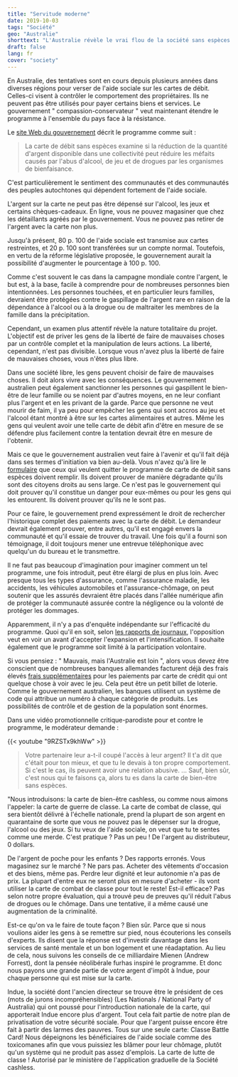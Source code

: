 ```yaml
---
title: "Servitude moderne"
date: 2019-10-03
tags: "Société"
geo: "Australie"
shorttext: "L'Australie révèle le vrai flou de la société sans espèces et mène les bénéficiaires de l'aide sociale sur l'allée numérique."
draft: false
lang: fr
cover: "society"
---
```


En Australie, des tentatives sont en cours depuis plusieurs années dans diverses régions pour verser de l'aide sociale sur les cartes de débit. Celles-ci visent à contrôler le comportement des propriétaires. Ils ne peuvent pas être utilisés pour payer certains biens et services. Le gouvernement " compassion-conservateur " veut maintenant étendre le programme à l'ensemble du pays face à la résistance.

Le [site Web du gouvernement](https://www.dss.gov.au/families-and-children/programmes-services/welfare-conditionality/cashless-debit-card-overview "Cashless Debit Card") décrit le programme comme suit :

> La carte de débit sans espèces examine si la réduction de la quantité d'argent disponible dans une collectivité peut réduire les méfaits causés par l'abus d'alcool, de jeu et de drogues par les organismes de bienfaisance.

C'est particulièrement le sentiment des communautés et des communautés des peuples autochtones qui dépendent fortement de l'aide sociale.

L'argent sur la carte ne peut pas être dépensé sur l'alcool, les jeux et certains chèques-cadeaux. En ligne, vous ne pouvez magasiner que chez les détaillants agréés par le gouvernement. Vous ne pouvez pas retirer de l'argent avec la carte non plus.

Jusqu'à présent, 80 p. 100 de l'aide sociale est transmise aux cartes restreintes, et 20 p. 100 sont transférées sur un compte normal. Toutefois, en vertu de la réforme législative proposée, le gouvernement aurait la possibilité d'augmenter le pourcentage à 100 p. 100.

Comme c'est souvent le cas dans la campagne mondiale contre l'argent, le but est, à la base, facile à comprendre pour de nombreuses personnes bien intentionnées. Les personnes touchées, et en particulier leurs familles, devraient être protégées contre le gaspillage de l'argent rare en raison de la dépendance à l'alcool ou à la drogue ou de maltraiter les membres de la famille dans la précipitation.

Cependant, un examen plus attentif révèle la nature totalitaire du projet. L'objectif est de priver les gens de la liberté de faire de mauvaises choses par un contrôle complet et la manipulation de leurs actions. La liberté, cependant, n'est pas divisible. Lorsque vous n'avez plus la liberté de faire de mauvaises choses, vous n'êtes plus libre.

Dans une société libre, les gens peuvent choisir de faire de mauvaises choses. Il doit alors vivre avec les conséquences. Le gouvernement australien peut également sanctionner les personnes qui gaspillent le bien-être de leur famille ou se noient par d'autres moyens, en ne leur confiant plus l'argent et en les privant de la garde. Parce que personne ne veut mourir de faim, il ya peu pour empêcher les gens qui sont accros au jeu et l'alcool étant montré à être sur les cartes alimentaires et autres. Même les gens qui veulent avoir une telle carte de débit afin d'être en mesure de se défendre plus facilement contre la tentation devrait être en mesure de l'obtenir.

Mais ce que le gouvernement australien veut faire à l'avenir et qu'il fait déjà dans ses termes d'initiation va bien au-delà. Vous n'avez qu'à lire le [formulaire](/static/downloads/exit-application-form.pdf "Cashless Debit Card Exit Application") que ceux qui veulent quitter le programme de carte de débit sans espèces doivent remplir. Ils doivent prouver de manière dégradante qu'ils sont des citoyens droits au sens large. Ce n'est pas le gouvernement qui doit prouver qu'il constitue un danger pour eux-mêmes ou pour les gens qui les entourent. Ils doivent prouver qu'ils ne le sont pas.

Pour ce faire, le gouvernement prend expressément le droit de rechercher l'historique complet des paiements avec la carte de débit. Le demandeur devrait également prouver, entre autres, qu'il est engagé envers la communauté et qu'il essaie de trouver du travail. Une fois qu'il a fourni son témoignage, il doit toujours mener une entrevue téléphonique avec quelqu'un du bureau et le transmettre.

Il ne faut pas beaucoup d'imagination pour imaginer comment un tel programme, une fois introduit, peut être élargi de plus en plus loin. Avec presque tous les types d'assurance, comme l'assurance maladie, les accidents, les véhicules automobiles et l'assurance-chômage, on peut soutenir que les assurés devraient être placés dans l'allée numérique afin de protéger la communauté assurée contre la négligence ou la volonté de protéger les dommages.

Apparemment, il n'y a pas d'enquête indépendante sur l'efficacité du programme. Quoi qu'il en soit, selon [les rapports de journaux](https://www.theguardian.com/australia-news/2019/sep/24/labor-to-oppose-cashless-welfare-card-expansion-unless-it-is-voluntary "Labor to oppose cashless welfare card expansion unless it is voluntary"), l'opposition veut en voir un avant d'accepter l'expansion et l'intensification. Il souhaite également que le programme soit limité à la participation volontaire.

Si vous pensiez : " Mauvais, mais l'Australie est loin ", alors vous devez être conscient que de nombreuses banques allemandes facturent déjà des frais élevés [frais supplémentaires](https://www.faz.net/aktuell/finanzen/neue-regelung-visa-kartengebuehr-beim-gluecksspielen-15562102.html "Neue Extra-Gebühren für Kreditkarten") pour les paiements par carte de crédit qui ont quelque chose à voir avec le jeu. Cela peut être un petit billet de loterie. Comme le gouvernement australien, les banques utilisent un système de code qui attribue un numéro à chaque catégorie de produits. Les possibilités de contrôle et de gestion de la population sont énormes.

Dans une vidéo promotionnelle critique-parodiste pour et contre le programme, le modérateur demande :

{{< youtube "9RZSTx9khWw" >}}

> Votre partenaire leur a-t-il coupé l'accès à leur argent? Il t'a dit que c'était pour ton mieux, et que tu le devais à ton propre comportement. Si c'est le cas, ils peuvent avoir une relation abusive. ... Sauf, bien sûr, c'est nous qui te faisons ça, alors tu es dans la carte de bien-être sans espèces.

"Nous introduisons: la carte de bien-être cashless, ou comme nous aimons l'appeler: la carte de guerre de classe. La carte de combat de classe, qui sera bientôt délivré à l'échelle nationale, prend la plupart de son argent en quarantaine de sorte que vous ne pouvez pas le dépenser sur la drogue, l'alcool ou des jeux. Si tu veux de l'aide sociale, on veut que tu te sentes comme une merde. C'est pratique ? Pas un peu ! De l'argent au distributeur, 0 dollars.

De l'argent de poche pour les enfants ? Des rapports erronés. Vous magasinez sur le marché ? Ne pars pas. Acheter des vêtements d'occasion et des biens, même pas. Perdre leur dignité et leur autonomie n'a pas de prix. La plupart d'entre eux ne seront plus en mesure d'acheter - ils vont utiliser la carte de combat de classe pour tout le reste! Est-il efficace? Pas selon notre propre évaluation, qui a trouvé peu de preuves qu'il réduit l'abus de drogues ou le chômage. Dans une tentative, il a même causé une augmentation de la criminalité.

Est-ce qu'on va le faire de toute façon ? Bien sûr. Parce que si nous voulions aider les gens à se remettre sur pied, nous écouterions les conseils d'experts. Ils disent que la réponse est d'investir davantage dans les services de santé mentale et un bon logement et une réadaptation. Au lieu de cela, nous suivons les conseils de ce milliardaire Mienen (Andrew Forrest), dont la pensée néolibérale furhas inspiré le programme. Et donc nous payons une grande partie de votre argent d'impôt à Indue, pour chaque personne qui est mise sur la carte.

Indue, la société dont l'ancien directeur se trouve être le président de ces (mots de jurons incompréhensibles) (Les Nationals / National Party of Australia) qui ont poussé pour l'introduction nationale de la carte, qui apporterait Indue encore plus d'argent. Tout cela fait partie de notre plan de privatisation de votre sécurité sociale. Pour que l'argent puisse encore être fait à partir des larmes des pauvres. Tous sur une seule carte: Classe Battle Card! Nous dépeignons les bénéficiaires de l'aide sociale comme des toxicomanes afin que vous puissiez les blâmer pour leur chômage, plutôt qu'un système qui ne produit pas assez d'emplois. La carte de lutte de classe ! Autorisé par le ministère de l'application graduelle de la Société cashless.
